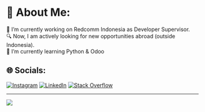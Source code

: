 # 💫 About Me:
🔭 I’m currently working on Redcomm Indonesia as Developer Supervisor.<br>🔍 Now, I am actively looking for new opportunities abroad (outside Indonesia).<br>🌱 I’m currently learning Python & Odoo


## 🌐 Socials:
[![Instagram](https://img.shields.io/badge/Instagram-%23E4405F.svg?logo=Instagram&logoColor=white)](https://instagram.com/haykaalr) [![LinkedIn](https://img.shields.io/badge/LinkedIn-%230077B5.svg?logo=linkedin&logoColor=white)](https://linkedin.com/in/haykaal) [![Stack Overflow](https://img.shields.io/badge/-Stackoverflow-FE7A16?logo=stack-overflow&logoColor=white)](https://stackoverflow.com/users/13967584) 

---
[![](https://visitcount.itsvg.in/api?id=tyghaykal&icon=0&color=0)](https://visitcount.itsvg.in)

<!-- Proudly created with GPRM ( https://gprm.itsvg.in ) -->
